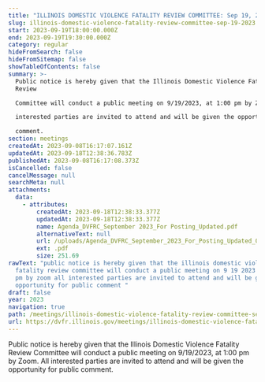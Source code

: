 ```yaml
---
title: "ILLINOIS DOMESTIC VIOLENCE FATALITY REVIEW COMMITTEE: Sep 19, 2023"
slug: illinois-domestic-violence-fatality-review-committee-sep-19-2023
start: 2023-09-19T18:00:00.000Z
end: 2023-09-19T19:30:00.000Z
category: regular
hideFromSearch: false
hideFromSitemap: false
showTableOfContents: false
summary: >-
  Public notice is hereby given that the Illinois Domestic Violence Fatality
  Review

  Committee will conduct a public meeting on 9/19/2023, at 1:00 pm by Zoom. All

  interested parties are invited to attend and will be given the opportunity for public

  comment.
section: meetings
createdAt: 2023-09-08T16:17:07.161Z
updatedAt: 2023-09-18T12:38:36.783Z
publishedAt: 2023-09-08T16:17:08.373Z
isCancelled: false
cancelMessage: null
searchMeta: null
attachments:
  data:
    - attributes:
        createdAt: 2023-09-18T12:38:33.377Z
        updatedAt: 2023-09-18T12:38:33.377Z
        name: Agenda_DVFRC_September 2023_For Posting_Updated.pdf
        alternativeText: null
        url: /uploads/Agenda_DVFRC_September_2023_For_Posting_Updated_088540fa0b.pdf
        ext: .pdf
        size: 251.69
rawText: "public notice is hereby given that the illinois domestic violence
  fatality review committee will conduct a public meeting on 9 19 2023 at 1 00
  pm by zoom all interested parties are invited to attend and will be given the
  opportunity for public comment "
draft: false
year: 2023
navigation: true
path: /meetings/illinois-domestic-violence-fatality-review-committee-sep-19-2023
url: https://dvfr.illinois.gov/meetings/illinois-domestic-violence-fatality-review-committee-sep-19-2023
---
```


Public notice is hereby given that the Illinois Domestic Violence Fatality Review
Committee will conduct a public meeting on 9/19/2023, at 1:00 pm by Zoom. All
interested parties are invited to attend and will be given the opportunity for public
comment.

